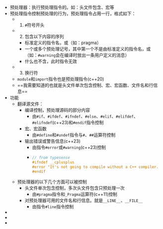 - 预处理器：执行预处理指令的。如：头文件包含、宏等
- 预处理指令控制预处理的行为，预处理指令占用一行，格式如下：
	- 1. `#`符号开头
	- 2. 包含以下内容的序列
		- 标准定义的指令名，或（如：pragma）
		- 一个或多个预处理记号，其中第一个不是由标准定义的指令名，或（如：`#warning`会在编译时放出一条用户定义的消息）
		- 什么也不含，此时指令无效
	- 3. 换行符
	- `module`和`import`指令也是预处理指令(c++20)
	- ==我需要知道的也就是头文件单次包含控制、宏、宏函数、文件名和行信息==
- 功能
	- 翻译源文件：
		- 编译控制，预处理源码的部分内容
			- 由`#if`、`#ifdef`、`#ifndef`、`#else`、`#elif`、`#elifdef`、`#elifndef`(c++23)和`#endif`指令控制
		- 宏、宏函数
			- 由`#define`和`#undef`指令与`#`、`##`运算符控制
		- 输出错误或警告信息(c++23)
			- 由指令`#error`或`#warning`(c++23)控制
			- ```cpp
			  // from typesense
			  #ifndef __cplusplus
			  #error "It's not going to compile without a C++ compiler..."
			  #endif
			  ```
	- 预处理器的以下几个方面可以被控制
		- 头文件单次包含控制，多次头文件包含只预处理一次
			- 由`#pragma`指令和`_Pragma`运算符(c++11)控制
		- 对预处理器可用的文件名和行信息。就是`__LINE__`、`__FILE__`
			- 由指令`#line`指令控制
-
-
-